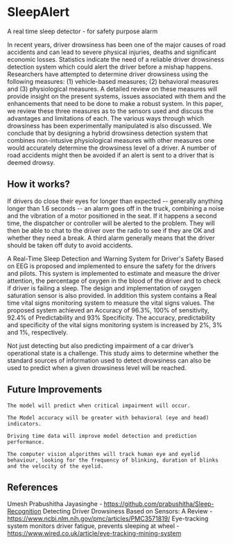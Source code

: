 # SleepAlert
A real time sleep detector - for safety purpose alarm

In recent years, driver drowsiness has been one of the major causes of road accidents and can lead to severe physical injuries, deaths and significant economic losses. Statistics indicate the need of a reliable driver drowsiness detection system which could alert the driver before a mishap happens. Researchers have attempted to determine driver drowsiness using the following measures: (1) vehicle-based measures; (2) behavioral measures and (3) physiological measures. A detailed review on these measures will provide insight on the present systems, issues associated with them and the enhancements that need to be done to make a robust system. In this paper, we review these three measures as to the sensors used and discuss the advantages and limitations of each. The various ways through which drowsiness has been experimentally manipulated is also discussed. We conclude that by designing a hybrid drowsiness detection system that combines non-intusive physiological measures with other measures one would accurately determine the drowsiness level of a driver. A number of road accidents might then be avoided if an alert is sent to a driver that is deemed drowsy.

## How it works?

If drivers do close their eyes for longer than expected -- generally anything longer than 1.6 seconds -- an alarm goes off in the truck, combining a noise and the vibration of a motor positioned in the seat. If it happens a second time, the dispatcher or controller will be alerted to the problem. They will then be able to chat to the driver over the radio to see if they are OK and whether they need a break. A third alarm generally means that the driver should be taken off duty to avoid accidents.

A Real-Time Sleep Detection and Warning System for Driver's Safety Based on EEG is proposed and implemented to ensure the safety for the drivers and pilots. This system is implemented to estimate and measure the driver attention, the percentage of oxygen in the blood of the driver and to check if driver is failing a sleep. The design and implementation of oxygen saturation sensor is also provided. In addition this system contains a Real time vital signs monitoring system to measure the vital signs values. The proposed system achieved an Accuracy of 96.3%, 100% of sensitivity, 92.4% of Predictability and 93% Specificity. The accuracy, predictability and specificity of the vital signs monitoring system is increased by 2%, 3% and 1%, respectively.

Not just detecting but also predicting impairment of a car driver’s operational state is a challenge. This study aims to determine whether the standard sources of information used to detect drowsiness can also be used to predict when a given drowsiness level will be reached.

## Future Improvements

    The model will predict when critical impairment will occur.

    The Model accuracy will be greater with behavioral (eye and head) indicators.

    Driving time data will improve model detection and prediction performance.
    
    The computer vision algorithms will track human eye and eyelid behaviour, looking for the frequency of blinking, duration of blinks and the velocity of the eyelid.
    
## References
Umesh Prabushitha Jayasinghe - https://github.com/prabushitha/Sleep-Recognition
Detecting Driver Drowsiness Based on Sensors: A Review - https://www.ncbi.nlm.nih.gov/pmc/articles/PMC3571819/
Eye-tracking system monitors driver fatigue, prevents sleeping at wheel - https://www.wired.co.uk/article/eye-tracking-mining-system



